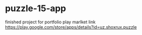 # puzzle-15-app
finished project for portfolio
play marlket link
https://play.google.com/store/apps/details?id=uz.shoxrux.puzzle
